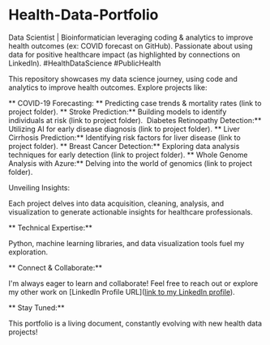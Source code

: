 
# Health-Data-Portfolio
Data Scientist | Bioinformatician leveraging coding &amp; analytics to improve health outcomes (ex: COVID forecast on GitHub). Passionate about using data for positive healthcare impact (as highlighted by connections on LinkedIn). #HealthDataScience #PublicHealth

This repository showcases my data science journey, using code and analytics to improve health outcomes. Explore projects like:

** COVID-19 Forecasting: **
Predicting case trends & mortality rates (link to project folder).
** Stroke Prediction:** 
Building models to identify individuals at risk (link to project folder).
*️* Diabetes Retinopathy Detection:** 
Utilizing AI for early disease diagnosis (link to project folder).
** Liver Cirrhosis Prediction:** 
Identifying risk factors for liver disease (link to project folder).
** Breast Cancer Detection:** 
Exploring data analysis techniques for early detection (link to project folder). 
** Whole Genome Analysis with Azure:** 
Delving into the world of genomics (link to project folder).

Unveiling Insights:

Each project delves into data acquisition, cleaning, analysis, and visualization to generate actionable insights for healthcare professionals.

** Technical Expertise:**

Python, machine learning libraries, and data visualization tools fuel my exploration.

** Connect & Collaborate:**

I'm always eager to learn and collaborate! Feel free to reach out or explore my other work on [LinkedIn Profile URL]([link to my LinkedIn profile](https://www.linkedin.com/in/r-eng-alumanda-shakankale/)).

** Stay Tuned:**

This portfolio is a living document, constantly evolving with new health data projects!
